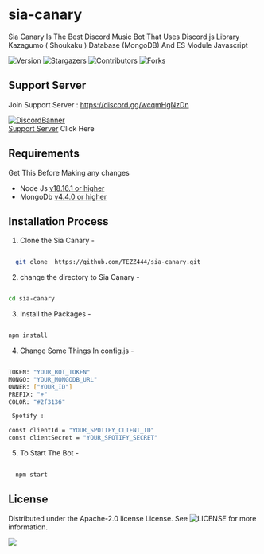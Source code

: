 # sia-canary
Sia Canary Is The Best Discord Music Bot That Uses Discord.js Library Kazagumo ( Shoukaku ) Database (MongoDB) And ES Module Javascript


[![Version][version-shield]](version-url)
[![Stargazers][stars-shield]][stars-url]
[![Contributors][contributors-shield]][contributors-url]
[![Forks][forks-shield]][forks-url]

## Support Server

Join Support Server : https://discord.gg/wcqmHgNzDn

[![DiscordBanner](https://invidget.switchblade.xyz/wcqmHgNzDn)](https://discord.gg/wcqmHgNzDn)<br />
[Support Server](https://discord.gg/UaMcC4PrYH) Click Here


## Requirements

Get This Before Making any changes

- Node Js [v18.16.1 or higher](https://nodejs.org/en/download/)
- MongoDb [v4.4.0 or higher](https://www.mongodb.com/try/download/community)

## Installation Process

1. Clone the Sia Canary - 
  
```bash

  git clone  https://github.com/TEZZ444/sia-canary.git

```

2. change the directory to Sia Canary -

```bash

cd sia-canary

```

3. Install the Packages -

```bash

npm install

```

4. Change Some Things In config.js -
  
```bash

TOKEN: "YOUR_BOT_TOKEN"
MONGO: "YOUR_MONGODB_URL"
OWNER: ["YOUR_ID"]
PREFIX: "+"
COLOR: "#2f3136"

 Spotify :

const clientId = "YOUR_SPOTIFY_CLIENT_ID"
const clientSecret = "YOUR_SPOTIFY_SECRET"

```
5. To Start The Bot -

```bash

  npm start

```
## License

Distributed under the Apache-2.0 license License. See ![LICENSE](https://img.shields.io/github/license/TEZZ444/sia-canary?style=social) for more information.


<a href="https://github.com/TEZZ444/sia-canary/graphs/contributors">
  <img src="https://contrib.rocks/image?repo=TEZZ444/sia-canary" />
</a>


[version-shield]: https://img.shields.io/github/package-json/v/TEZZ444/sia-canary?style=for-the-badge
[contributors-shield]: https://img.shields.io/github/contributors/TEZZ444/sia-canary.svg?style=for-the-badge
[contributors-url]: https://github.com/TEZZ444/sia-canary/graphs/contributors
[forks-shield]: https://img.shields.io/github/forks/TEZZ444/sia-canary.svg?style=for-the-badge
[forks-url]: https://github.com/TEZZ444/sia-canary/network/members
[stars-shield]: https://img.shields.io/github/stars/TEZZ444/sia-canary.svg?style=for-the-badge
[stars-url]: https://github.com/TEZZ444/sia-canary/stargazers


